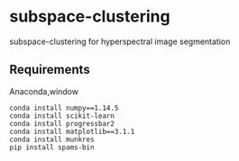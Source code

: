 # subspace-clustering
subspace-clustering for hyperspectral image segmentation
## Requirements ##
Anaconda,window

    conda install numpy==1.14.5
    conda install scikit-learn 
    conda install progressbar2
    conda install matplotlib==3.1.1
    conda install munkres
    pip install spams-bin
    